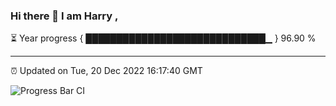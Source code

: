### Hi there 👋 I am Harry , 

⏳ Year progress { █████████████████████████████▁ } 96.90 %

---

⏰ Updated on Tue, 20 Dec 2022 16:17:40 GMT

![Progress Bar CI](https://github.com/duykhang68/duykhang68/workflows/Progress%20Bar%20CI/badge.svg)

